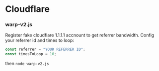 # Cloudflare
### warp-v2.js
Register fake cloudflare 1.1.1.1 accnount to get referrer bandwidth.
Config your referrer id and times to loop:
```javascript
const referrer = "YOUR REFERRER ID";
const timesToLoop = 10;
```
then `node warp-v2.js`
